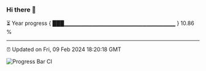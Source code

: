 ### Hi there 👋

⏳ Year progress { ███▁▁▁▁▁▁▁▁▁▁▁▁▁▁▁▁▁▁▁▁▁▁▁▁▁▁▁ } 10.86 %

---

⏰ Updated on Fri, 09 Feb 2024 18:20:18 GMT

![Progress Bar CI](https://github.com/ZhaoGui/ZhaoGui/workflows/Progress%20Bar%20CI/badge.svg)
